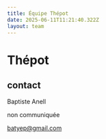 ```yaml
---
title: Équipe Thépot
date: 2025-06-11T11:21:40.322Z
layout: team
---
```


# Thépot

## contact 

Baptiste Anell

non communiquée 

batyep@gmail.com

